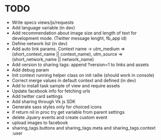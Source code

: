 # TODO

* Write specs views/js/requests
* Add language variable (in dev)
* Add recommendation about image size and length of text for development mode. (Twitter message lenght, fb_app id)
* Define network list (in dev)
* Add auto link params. Context name -> utm_medium => (short_context_name || context_name), utm_source => (short_network_name || network_name)
* Add version to sharing tags: append ?version=1 to links and assets
* Add debug param
* Init context running helper class on init railie (should work in console)
* Correct merge values in default context and defined (in dev)
* Add to install task sample of view and require assets
* Update facebook info for fetching urls
* Add twitter card settings
* Add sharing through Vk js SDK
* Generate sass styles only for choiced icons
* if return nil in proc try get variable from parent settings
* delete Jquery events and create custom event
* upload images to facebook 
* sharing_tags.buttons and sharing_tags.meta and sharing_tags.context :user
